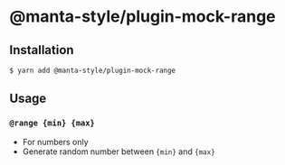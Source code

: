 # @manta-style/plugin-mock-range

## Installation
```sh
$ yarn add @manta-style/plugin-mock-range
```

## Usage

### `@range {min} {max}`
- For numbers only
- Generate random number between `{min}` and `{max}`

